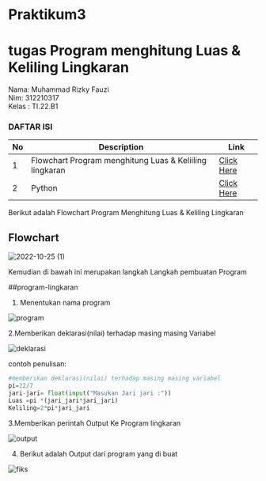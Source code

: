 # Praktikum3
# tugas Program menghitung Luas & Keliling Lingkaran
Nama: Muhammad Rizky Fauzi <br>
Nim: 312210317 <br>
Kelas : TI.22.B1 <br>

### DAFTAR ISI <br>
| No | Description | Link |
| ----- | ----- | ---- |
| 1 | Flowchart Program menghitung Luas & Keliiling lingkaran| [Click Here](#Flowchart)|
| 2 | Python | [Click Here](#program-lingkaran) |


Berikut adalah Flowchart Program Menghitung Luas & Keliling Lingkaran
## Flowchart
![2022-10-25 (1)](https://user-images.githubusercontent.com/115523240/197794967-8c24b6d9-db75-43e3-ba62-35275b5601dc.png)

Kemudian di bawah ini merupakan langkah Langkah pembuatan Program 


##program-lingkaran
1. Menentukan nama program


![program](https://user-images.githubusercontent.com/115523240/197799362-b71a05fc-e935-4bb1-9160-6a4699028e28.png)

2.Memberikan deklarasi(nilai) terhadap masing masing Variabel


![deklarasi](https://user-images.githubusercontent.com/115523240/197799571-84aba07c-43a6-42e7-afe8-33bf0507390b.png)


contoh penulisan:

```python
#memberikan deklarasi(nilai) terhadap masing masing variabel
pi=22/7
jari-jari= float(input("Masukan Jari jari :"))
Luas =pi *(jari_jari*jari_jari)
Keliling=2*pi*jari_jari
```
3.Memberikan perintah Output Ke Program lingkaran


![output](https://user-images.githubusercontent.com/115523240/197806148-6bffb66b-d591-47d4-b8a4-83449b845672.png)


4. Berikut adalah Output dari program yang di buat

![fiks](https://user-images.githubusercontent.com/115523240/197807540-32dd275b-5043-418d-86a1-dbd12d76b231.png)

